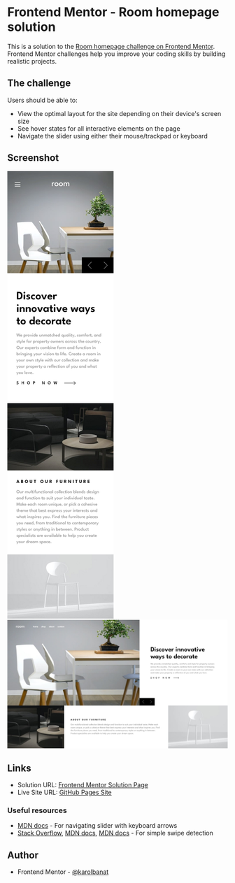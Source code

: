 # Frontend Mentor - Room homepage solution

This is a solution to the [Room homepage challenge on Frontend Mentor](https://www.frontendmentor.io/challenges/room-homepage-BtdBY_ENq). Frontend Mentor challenges help you improve your coding skills by building realistic projects.

## The challenge

Users should be able to:

- View the optimal layout for the site depending on their device's screen size
- See hover states for all interactive elements on the page
- Navigate the slider using either their mouse/trackpad or keyboard

## Screenshot

![](./screenshots/screenshot-mobile.png)
![](./screenshots/screenshot-desktop.png)

## Links

- Solution URL: [Frontend Mentor Solution Page](https://your-solution-url.com)
- Live Site URL: [GitHub Pages Site](https://your-live-site-url.com)

### Useful resources

- [MDN docs](https://developer.mozilla.org/en-US/docs/Web/API/Element/keydown_event) - For navigating slider with keyboard arrows
- [Stack Overflow](https://stackoverflow.com/questions/2264072/detect-a-finger-swipe-through-javascript-on-the-iphone-and-android), [MDN docs](https://developer.mozilla.org/en-US/docs/Web/API/Element/touchstart_event), [MDN docs](https://developer.mozilla.org/en-US/docs/Web/API/Element/touchend_event) - For simple swipe detection

## Author

- Frontend Mentor - [@karolbanat](https://www.frontendmentor.io/profile/karolbanat)
